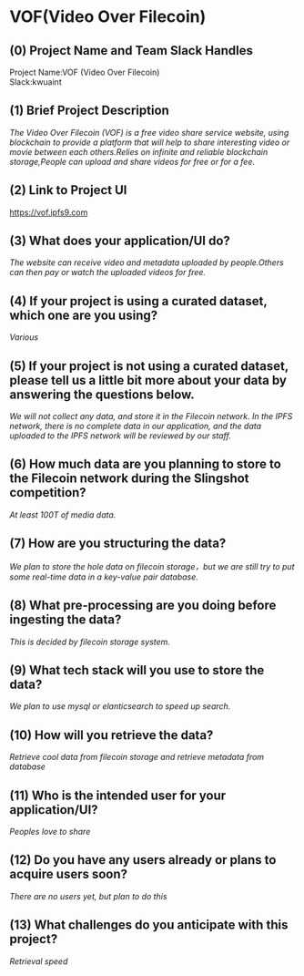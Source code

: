 # VOF(Video Over Filecoin)

## (0) Project Name and Team Slack Handles

Project Name:VOF (Video Over Filecoin)  
Slack:kwuaint

## (1) Brief Project Description

*The Video Over Filecoin (VOF) is a free video share service website, using blockchain to provide a platform that will help to share interesting video or movie between each others.Relies on infinite and reliable blockchain storage,People can upload and share videos for free or for a fee.*

## (2) Link to Project UI

https://vof.ipfs9.com

## (3) What does your application/UI do?

*The website can receive video and metadata uploaded by people.Others can then pay or watch the uploaded videos for free.*

## (4) If your project is using a curated dataset, which one are you using?

*Various*

## (5) If your project is not using a curated dataset, please tell us a little bit more about your data by answering the questions below.

*We will not collect any data, and store it in the Filecoin network. In the IPFS network, there is no complete data in our application, and the data uploaded to the IPFS network will be reviewed by our staff.*

## (6) How much data are you planning to store to the Filecoin network during the Slingshot competition?

*At least 100T of media data.*

## (7) How are you structuring the data?

*We plan to store the hole data on filecoin storage，but we are still try to put some real-time data in a key-value pair database.*

## (8) What pre-processing are you doing before ingesting the data?

*This is decided by filecoin storage system.*

## (9)  What tech stack will you use to store the data?

*We plan to use mysql or elanticsearch to speed up search.*

## (10) How will you retrieve the data?

*Retrieve cool data from filecoin storage and retrieve metadata from database*

## (11) Who is the intended user for your application/UI?

*Peoples love to share*

## (12) Do you have any users already or plans to acquire users soon?

*There are no users yet, but plan to do this*

## (13) What challenges do you anticipate with this project?

*Retrieval speed*